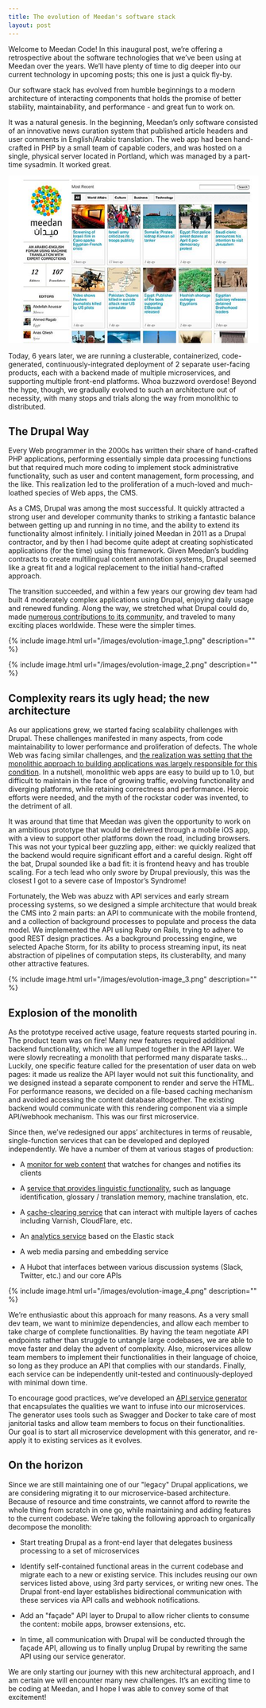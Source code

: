 ```yaml
---
title: The evolution of Meedan's software stack
layout: post
---
```


Welcome to Meedan Code! In this inaugural post, we’re offering a retrospective about the software technologies that we’ve been using at Meedan over the years. We’ll have plenty of time to dig deeper into our current technology in upcoming posts; this one is just a quick fly-by.

Our software stack has evolved from humble beginnings to a modern architecture of interacting components that holds the promise of better stability, maintainability, and performance - and great fun to work on.

It was a natural genesis. In the beginning, Meedan’s only software consisted of an innovative news curation system that published article headers and user comments in English/Arabic translation. The web app had been hand-crafted in PHP by a small team of capable coders, and was hosted on a single, physical server located in Portland, which was managed by a part-time sysadmin. It worked great.

![Meedan's news app](/images/evolution-image_0.jpg)

Today, 6 years later, we are running a clusterable, containerized, code-generated, continuously-integrated deployment of 2 separate user-facing products, each with a backend made of multiple microservices, and supporting multiple front-end platforms. Whoa buzzword overdose! Beyond the hype, though, we gradually evolved to such an architecture out of necessity, with many stops and trials along the way from monolithic to distributed.

## The Drupal Way

Every Web programmer in the 2000s has written their share of hand-crafted PHP applications, performing essentially simple data processing functions but that required much more coding to implement stock administrative functionality, such as user and content management, form processing, and the like. This realization led to the proliferation of a much-loved and much-loathed species of Web apps, the CMS.

As a CMS, Drupal was among the most successful. It quickly attracted a strong user and developer community thanks to striking a fantastic balance between getting up and running in no time, and the ability to extend its functionality almost infinitely. I initially joined Meedan in 2011 as a Drupal contractor, and by then I had become quite adept at creating sophisticated applications (for the time) using this framework. Given Meedan’s budding contracts to create multilingual content annotation systems, Drupal seemed like a great fit and a logical replacement to the initial hand-crafted approach.

The transition succeeded, and within a few years our growing dev team had built 4 moderately complex applications using Drupal, enjoying daily usage and renewed funding. Along the way, we stretched what Drupal could do, made [numerous contributions to its community](https://www.drupal.org/node/2343639), and traveled to many exciting places worldwide. These were the simpler times.

{% include image.html url="/images/evolution-image_1.png" description="" %}

{% include image.html url="/images/evolution-image_2.png" description="" %}

## Complexity rears its ugly head; the new architecture

As our applications grew, we started facing scalability challenges with Drupal. These challenges manifested in many aspects, from code maintainability to lower performance and proliferation of defects. The whole Web was facing similar challenges, and [the realization was setting that the monolithic approach to building applications was largely responsible for this condition](https://github.com/matthiasn/talk-transcripts/blob/master/Hickey_Rich/SimpleMadeEasy.md). In a nutshell, monolithic web apps are easy to build up to 1.0, but difficult to maintain in the face of growing traffic, evolving functionality and diverging platforms, while retaining correctness and performance. Heroic efforts were needed, and the myth of the rockstar coder was invented, to the detriment of all.

It was around that time that Meedan was given the opportunity to work on an ambitious prototype that would be delivered through a mobile iOS app, with a view to support other platforms down the road, including browsers. This was not your typical beer guzzling app, either: we quickly realized that the backend would require significant effort and a careful design. Right off the bat, Drupal sounded like a bad fit: it is frontend heavy and has trouble scaling. For a tech lead who only swore by Drupal previously, this was the closest I got to a severe case of Impostor’s Syndrome!

Fortunately, the Web was abuzz with API services and early stream processing systems, so we designed a simple architecture that would break the CMS into 2 main parts: an API to communicate with the mobile frontend, and a collection of background processes to populate and process the data model. We implemented the API using Ruby on Rails, trying to adhere to good REST design practices. As a background processing engine, we selected Apache Storm, for its ability to process streaming input, its neat abstraction of pipelines of computation steps, its clusterabilty, and many other attractive features.

{% include image.html url="/images/evolution-image_3.png" description="" %}


## Explosion of the monolith

As the prototype received active usage, feature requests started pouring in. The product team was on fire! Many new features required additional backend functionality, which we all lumped together in the API layer. We were slowly recreating a monolith that performed many disparate tasks... Luckily, one specific feature called for the presentation of user data on web pages: it made us realize the API layer would not suit this functionality, and we designed instead a separate component to render and serve the HTML. For performance reasons, we decided on a file-based caching mechanism and avoided accessing the content database altogether. The existing backend would communicate with this rendering component via a simple API/webhook mechanism. This was our first microservice.

Since then, we’ve redesigned our apps’ architectures in terms of reusable, single-function services that can be developed and deployed independently. We have a number of them at various stages of production:

* A [monitor for web content](https://github.com/meedan/watchbot) that watches for changes and notifies its clients

* A [service that provides linguistic functionality](https://github.com/meedan/alegre), such as language identification, glossary / translation memory, machine translation, etc.

* A [cache-clearing service](https://github.com/meedan/cc-deville) that can interact with multiple layers of caches including Varnish, CloudFlare, etc.

* An [analytics service](https://github.com/meedan/copacabana) based on the Elastic stack

* A web media parsing and embedding service

* A Hubot that interfaces between various discussion systems (Slack, Twitter, etc.) and our core APIs

{% include image.html url="/images/evolution-image_4.png" description="" %}

We’re enthusiastic about this approach for many reasons. As a very small dev team, we want to minimize dependencies, and allow each member to take charge of complete functionalities. By having the team negotiate API endpoints rather than struggle to untangle large codebases, we are able to move faster and delay the advent of complexity. Also, microservices allow team members to implement their functionalities in their language of choice, so long as they produce an API that complies with our standards. Finally, each service can be independently unit-tested and continuously-deployed with minimal down time.

To encourage good practices, we’ve developed an [API service generator](https://github.com/meedan/lapis) that encapsulates the qualities we want to infuse into our microservices. The generator uses tools such as Swagger and Docker to take care of most janitorial tasks and allow team members to focus on their functionalities. Our goal is to start all microservice development with this generator, and re-apply it to existing services as it evolves.

## On the horizon

Since we are still maintaining one of our "legacy" Drupal applications, we are considering migrating it to our microservice-based architecture. Because of resource and time constraints, we cannot afford to rewrite the whole thing from scratch in one go, while maintaining and adding features to the current codebase. We’re taking the following approach to organically decompose the monolith:

* Start treating Drupal as a front-end layer that delegates business processing to a set of microservices

* Identify self-contained functional areas in the current codebase and migrate each to a new or existing service. This includes reusing our own services listed above, using 3rd party services, or writing new ones. The Drupal front-end layer establishes bidirectional communication with these services via API calls and webhook notifications.

* Add an "façade" API layer to Drupal to allow richer clients to consume the content: mobile apps, browser extensions, etc.

* In time, all communication with Drupal will be conducted through the façade API, allowing us to finally unplug Drupal by rewriting the same API using our service generator.



We are only starting our journey with this new architectural approach, and I am certain we will encounter many new challenges. It’s an exciting time to be coding at Meedan, and I hope I was able to convey some of that excitement!

